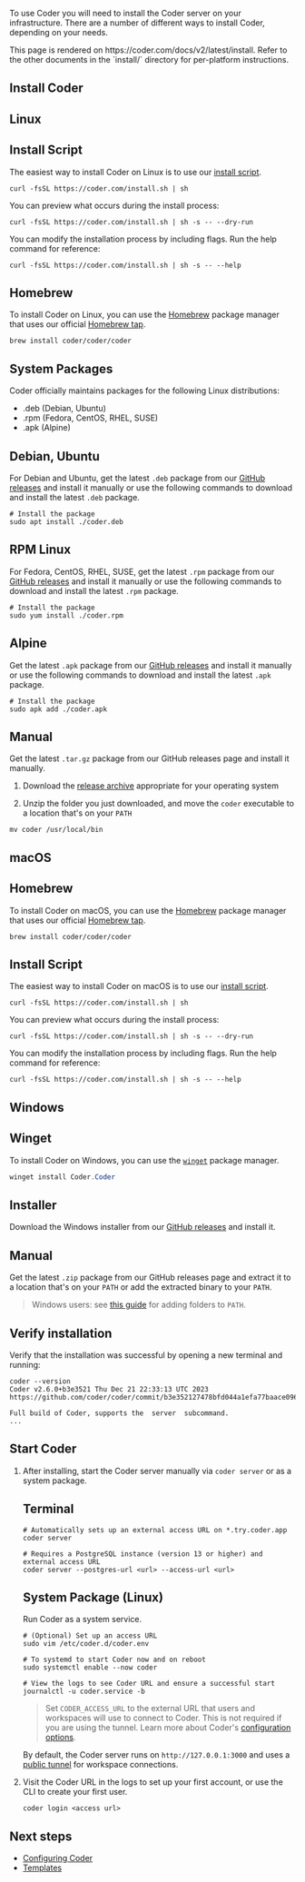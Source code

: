 To use Coder you will need to install the Coder server on your infrastructure.
There are a number of different ways to install Coder, depending on your needs.

<children>
  This page is rendered on https://coder.com/docs/v2/latest/install. Refer to the other documents in the `install/` directory for per-platform instructions.
</children>

## Install Coder

<div class="tabs">

## Linux

<div class="tabs">

## Install Script

The easiest way to install Coder on Linux is to use our
[install script](https://github.com/coder/coder/blob/main/install.sh).

```shell
curl -fsSL https://coder.com/install.sh | sh
```

You can preview what occurs during the install process:

```shell
curl -fsSL https://coder.com/install.sh | sh -s -- --dry-run
```

You can modify the installation process by including flags. Run the help command
for reference:

```shell
curl -fsSL https://coder.com/install.sh | sh -s -- --help
```

## Homebrew

To install Coder on Linux, you can use the [Homebrew](https://brew.sh/) package
manager that uses our official [Homebrew tap](github.com/coder/homebrew-coder).

```shell
brew install coder/coder/coder
```

## System Packages

Coder officially maintains packages for the following Linux distributions:

- .deb (Debian, Ubuntu)
- .rpm (Fedora, CentOS, RHEL, SUSE)
- .apk (Alpine)

<div class="tabs">

## Debian, Ubuntu

For Debian and Ubuntu, get the latest `.deb` package from our
[GitHub releases](https://github.com/coder/coder/releases/latest) and install it
manually or use the following commands to download and install the latest `.deb`
package.

```shell
# Install the package
sudo apt install ./coder.deb
```

## RPM Linux

For Fedora, CentOS, RHEL, SUSE, get the latest `.rpm` package from our
[GitHub releases](https://github.com/coder/coder/releases/latest) and install it
manually or use the following commands to download and install the latest `.rpm`
package.

```shell
# Install the package
sudo yum install ./coder.rpm
```

## Alpine

Get the latest `.apk` package from our
[GitHub releases](https://github.com/coder/coder/releases/latest) and install it
manually or use the following commands to download and install the latest `.apk`
package.

```shell
# Install the package
sudo apk add ./coder.apk
```

</div>

## Manual

Get the latest `.tar.gz` package from our GitHub releases page and install it
manually.

1. Download the
   [release archive](https://github.com/coder/coder/releases/latest) appropriate
   for your operating system

2. Unzip the folder you just downloaded, and move the `coder` executable to a
   location that's on your `PATH`

```shell
mv coder /usr/local/bin
```

</div>

## macOS

<div class="tabs">

## Homebrew

To install Coder on macOS, you can use the [Homebrew](https://brew.sh/) package
manager that uses our official
[Homebrew tap](https://github.com/coder/homebrew-coder).

```shell
brew install coder/coder/coder
```

## Install Script

The easiest way to install Coder on macOS is to use our
[install script](https://github.com/coder/coder/blob/main/install.sh).

```shell
curl -fsSL https://coder.com/install.sh | sh
```

You can preview what occurs during the install process:

```shell
curl -fsSL https://coder.com/install.sh | sh -s -- --dry-run
```

You can modify the installation process by including flags. Run the help command
for reference:

```shell
curl -fsSL https://coder.com/install.sh | sh -s -- --help
```

</div>

## Windows

<div class="tabs">

## Winget

To install Coder on Windows, you can use the
[`winget`](https://learn.microsoft.com/en-us/windows/package-manager/winget/#use-winget)
package manager.

```powershell
winget install Coder.Coder
```

## Installer

Download the Windows installer from our
[GitHub releases](https://github.com/coder/coder/releases/latest) and install
it.

## Manual

Get the latest `.zip` package from our GitHub releases page and extract it to a
location that's on your `PATH` or add the extracted binary to your `PATH`.

> Windows users: see
> [this guide](https://answers.microsoft.com/en-us/windows/forum/all/adding-path-variable/97300613-20cb-4d85-8d0e-cc9d3549ba23)
> for adding folders to `PATH`.

</div>

</div>

## Verify installation

Verify that the installation was successful by opening a new terminal and
running:

```console
coder --version
Coder v2.6.0+b3e3521 Thu Dec 21 22:33:13 UTC 2023
https://github.com/coder/coder/commit/b3e352127478bfd044a1efa77baace096096d1e6

Full build of Coder, supports the  server  subcommand.
...
```

## Start Coder

1. After installing, start the Coder server manually via `coder server` or as a
   system package.

    <div class="tabs">

   ## Terminal

   ```shell
   # Automatically sets up an external access URL on *.try.coder.app
   coder server

   # Requires a PostgreSQL instance (version 13 or higher) and external access URL
   coder server --postgres-url <url> --access-url <url>
   ```

   ## System Package (Linux)

   Run Coder as a system service.

   ```shell
   # (Optional) Set up an access URL
   sudo vim /etc/coder.d/coder.env

   # To systemd to start Coder now and on reboot
   sudo systemctl enable --now coder

   # View the logs to see Coder URL and ensure a successful start
   journalctl -u coder.service -b
   ```

    </div>

   > Set `CODER_ACCESS_URL` to the external URL that users and workspaces will
   > use to connect to Coder. This is not required if you are using the tunnel.
   > Learn more about Coder's [configuration options](../admin/configure.md).

   By default, the Coder server runs on `http://127.0.0.1:3000` and uses a
   [public tunnel](../admin/configure.md#tunnel) for workspace connections.

2. Visit the Coder URL in the logs to set up your first account, or use the CLI
   to create your first user.

   ```shell
   coder login <access url>
   ```

## Next steps

- [Configuring Coder](../admin/configure.md)
- [Templates](../templates/index.md)

